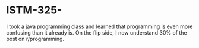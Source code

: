 # ISTM-325-
I took a java programming class and learned that programming is even more confusing than it already is. On the flip side, I now understand 30% of the post on r/programming.
